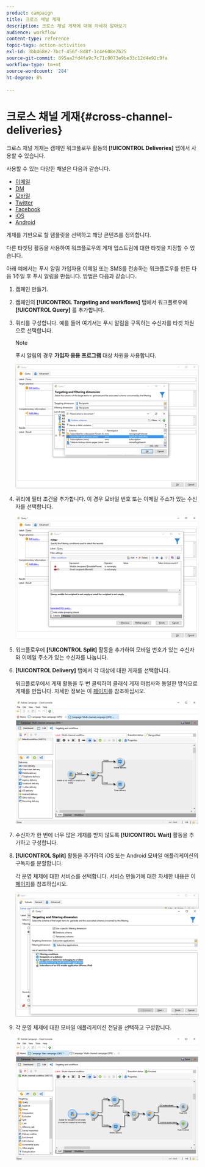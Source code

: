 ```yaml
---
product: campaign
title: 크로스 채널 게재
description: 크로스 채널 게재에 대해 자세히 알아보기
audience: workflow
content-type: reference
topic-tags: action-activities
exl-id: 3bb468e2-7bcf-456f-8d8f-1c4e608e2b25
source-git-commit: 895aa2fd4fa9c7c71c0073e9be33c12d4e92c9fa
workflow-type: tm+mt
source-wordcount: '284'
ht-degree: 8%

---
```


# 크로스 채널 게재{#cross-channel-deliveries}

크로스 채널 게재는 캠페인 워크플로우 활동의 **[!UICONTROL Deliveries]** 탭에서 사용할 수 있습니다.

사용할 수 있는 다양한 채널은 다음과 같습니다.

* [이메일](../../delivery/using/about-email-channel.md)
* [DM](../../delivery/using/about-direct-mail-channel.md)
* [모바일](../../delivery/using/sms-channel.md)
* [Twitter](../../social/using/publishing-on-twitter.md)
* [Facebook](../../social/using/publishing-on-facebook.md)
* [iOS](../../delivery/using/create-notifications-ios.md)
* [Android](../../delivery/using/create-notifications-android.md)

게재를 기반으로 할 템플릿을 선택하고 해당 콘텐츠를 정의합니다.

다른 타겟팅 활동을 사용하여 워크플로우의 게재 업스트림에 대한 타겟을 지정할 수 있습니다.

아래 예에서는 푸시 알림 가입자용 이메일 또는 SMS를 전송하는 워크플로우를 만든 다음 1주일 후 푸시 알림을 만듭니다. 방법은 다음과 같습니다.

1. 캠페인 만들기.
1. 캠페인의 **[!UICONTROL Targeting and workflows]** 탭에서 워크플로우에 **[!UICONTROL Query]** 를 추가합니다.
1. 쿼리를 구성합니다. 예를 들어 여기서는 푸시 알림을 구독하는 수신자를 타겟 차원으로 선택합니다.

   >[!NOTE]
   >
   >푸시 알림의 경우 **가입자 응용 프로그램** 대상 차원을 사용합니다.

   ![](assets/cross_channel_delivery_1.png)

1. 쿼리에 필터 조건을 추가합니다. 이 경우 모바일 번호 또는 이메일 주소가 있는 수신자를 선택합니다.

   ![](assets/cross_channel_delivery_2.png)

1. 워크플로우에 **[!UICONTROL Split]** 활동을 추가하여 모바일 번호가 있는 수신자와 이메일 주소가 있는 수신자를 나눕니다.
1. **[!UICONTROL Delivery]** 탭에서 각 대상에 대한 게재를 선택합니다.

   워크플로우에서 게재 활동을 두 번 클릭하여 클래식 게재 마법사와 동일한 방식으로 게재를 만듭니다. 자세한 정보는 이 [페이지](../../delivery/using/about-email-channel.md)를 참조하십시오.

   ![](assets/cross_channel_delivery_3.png)

1. 수신자가 한 번에 너무 많은 게재를 받지 않도록 **[!UICONTROL Wait]** 활동을 추가하고 구성합니다.
1. **[!UICONTROL Split]** 활동을 추가하여 iOS 또는 Android 모바일 애플리케이션의 구독자를 분할합니다.

   각 운영 체제에 대한 서비스를 선택합니다. 서비스 만들기에 대한 자세한 내용은 이 [페이지](../../delivery/using/configuring-the-mobile-application.md)를 참조하십시오.

   ![](assets/cross_channel_delivery_4.png)

1. 각 운영 체제에 대한 모바일 애플리케이션 전달을 선택하고 구성합니다.

   ![](assets/cross_channel_delivery_5.png)

